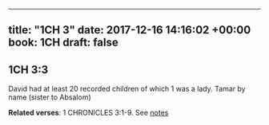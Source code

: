 
---
title: "1CH 3"
date: 2017-12-16 14:16:02 +00:00
book: 1CH
draft: false
---

## 1CH 3:3

David had at least 20 recorded children of which 1 was a lady. Tamar by name (sister to Absalom)

**Related verses**: 1 CHRONICLES 3:1-9. See [notes](https://my.bible.com/notes/2791542206166197129)

